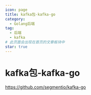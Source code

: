 ```yaml
---
icon: page
title: kafka包-kafka-go
category:
  - Golang后端
tag:
  - 后端
  - kafka
# 此页面会出现在首页的文章板块中
star: true
---
```

# kafka包-kafka-go

https://github.com/segmentio/kafka-go
